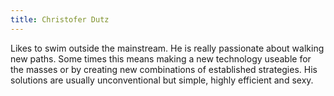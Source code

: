```yaml
---
title: Christofer Dutz
---
```


Likes to swim outside the mainstream. He is really passionate about walking new paths. Some times this means making a new technology useable for the masses or by creating new combinations of established strategies. His solutions are usually unconventional but simple, highly efficient and sexy.